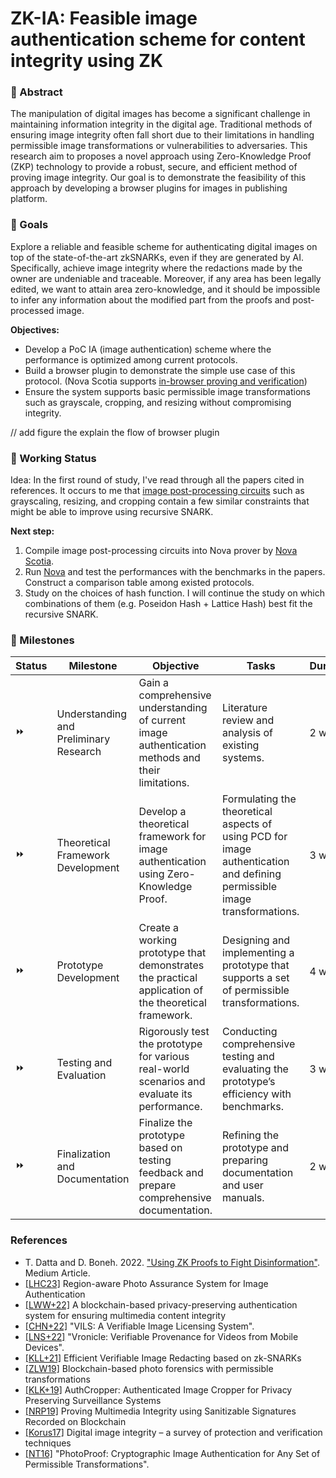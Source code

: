 # ZK-IA: Feasible image authentication scheme for content integrity using ZK

### :pencil: Abstract
The manipulation of digital images has become a significant challenge in maintaining information integrity in the digital age. Traditional methods of ensuring image integrity often fall short due to their limitations in handling permissible image transformations or vulnerabilities to adversaries. This research aim to proposes a novel approach using Zero-Knowledge Proof (ZKP) technology to provide a robust, secure, and efficient method of proving image integrity. Our goal is to demonstrate the feasibility of this approach by developing a browser plugins for images in publishing platform.


### :triangular_flag_on_post: Goals
Explore a reliable and feasible scheme for authenticating digital images on top of the state-of-the-art zkSNARKs, even if they are generated by AI. Specifically, achieve image integrity where the redactions made by the owner are undeniable and traceable. Moreover, if any area has been legally edited, we want to attain area zero-knowledge, and it should be impossible to infer any information about the modified part from the proofs and post-processed image.

**Objectives:**
- Develop a PoC IA (image authentication) scheme where the performance is optimized among current protocols.
- Build a browser plugin to demonstrate the simple use case of this protocol. (Nova Scotia supports [in-browser proving and verification](https://github.com/nalinbhardwaj/Nova-Scotia/tree/main/browser-test))
- Ensure the system supports basic permissible image transformations such as grayscale, cropping, and resizing without compromising integrity.

// add figure the explain the flow of browser plugin


### :hammer: Working Status
Idea: In the first round of study, I've read through all the papers cited in references. It occurs to me that [image post-processing circuits](https://github.com/TrishaDatta/circom-circuits/tree/main) such as grayscaling, resizing, and cropping contain a few similar constraints that might be able to improve using recursive SNARK.

**Next step:**
1. Compile image post-processing circuits into Nova prover by [Nova Scotia](https://github.com/nalinbhardwaj/Nova-Scotia).
2. Run [Nova](https://github.com/microsoft/Nova) and test the performances with the benchmarks in the papers. Construct a comparison table among existed protocols.
3. Study on the choices of hash function. I will continue the study on which combinations of them (e.g. Poseidon Hash + Lattice Hash) best fit the recursive SNARK.


### :dart: Milestones

| Status | Milestone | Objective | Tasks | Duration|
|-----------|-----------|-------|----------|--------|
| :fast_forward:| Understanding and Preliminary Research | Gain a comprehensive understanding of current image authentication methods and their limitations. | Literature review and analysis of existing systems. | 2 weeks |
| :fast_forward: | Theoretical Framework Development | Develop a theoretical framework for image authentication using Zero-Knowledge Proof. | Formulating the theoretical aspects of using PCD for image authentication and defining permissible image transformations. | 3 weeks |
| :fast_forward: | Prototype Development | Create a working prototype that demonstrates the practical application of the theoretical framework. | Designing and implementing a prototype that supports a set of permissible transformations. | 4 weeks |
| :fast_forward: | Testing and Evaluation | Rigorously test the prototype for various real-world scenarios and evaluate its performance. | Conducting comprehensive testing and evaluating the prototype’s efficiency with benchmarks. | 3 weeks |
| :fast_forward: | Finalization and Documentation | Finalize the prototype based on testing feedback and prepare comprehensive documentation. | Refining the prototype and preparing documentation and user manuals. | 2 weeks |


### References
- T. Datta and D. Boneh. 2022. ["Using ZK Proofs to Fight Disinformation"](https://medium.com/@boneh/using-zk-proofs-to-fight-disinformation-17e7d57fe52f). Medium Article.
- [[LHC23]](https://ieeexplore.ieee.org/abstract/document/10254440) Region-aware Photo Assurance System for Image Authentication
- [[LWW+22]](https://onlinelibrary.wiley.com/doi/full/10.1002/int.22830) A blockchain-based privacy-preserving authentication system for ensuring multimedia content integrity
- [[CHN+22]](https://ieeexplore.ieee.org/abstract/document/9740681) "VILS: A Verifiable Image Licensing System".
- [[LNS+22]](https://dl.acm.org/doi/abs/10.1145/3498361.3538943) "Vronicle: Verifiable Provenance for Videos from Mobile Devices".
- [[KLL+21]](https://dl.acm.org/doi/abs/10.1145/3433210.3453110) Efficient Verifiable Image Redacting based on zk-SNARKs
- [[ZLW19]](https://www.sciencedirect.com/science/article/pii/S0167404818313981) Blockchain-based photo forensics with permissible transformations
- [[KLK+19]](https://dl.acm.org/doi/abs/10.1145/3358195) AuthCropper: Authenticated Image Cropper for Privacy Preserving Surveillance Systems
- [[NRP19]](https://dl.acm.org/doi/abs/10.1145/3335203.3335729) Proving Multimedia Integrity using Sanitizable Signatures Recorded on Blockchain
- [[Korus17]](https://www.sciencedirect.com/science/article/pii/S1051200417301938) Digital image integrity – a survey of protection and verification techniques
- [[NT16]](https://ieeexplore.ieee.org/abstract/document/7546506) "PhotoProof: Cryptographic Image Authentication for Any Set of Permissible Transformations".
